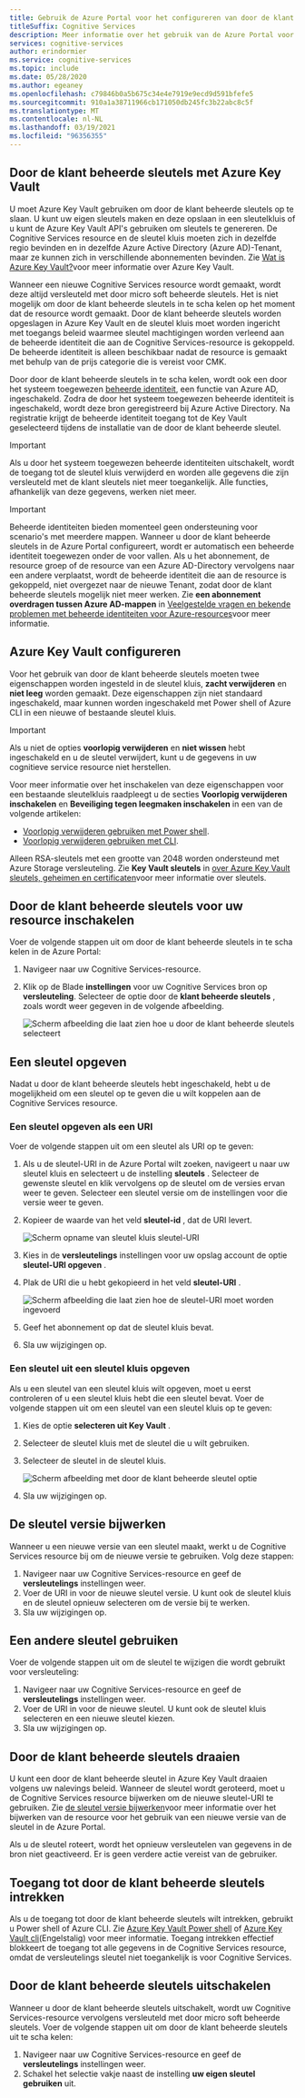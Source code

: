 ```yaml
---
title: Gebruik de Azure Portal voor het configureren van door de klant beheerde sleutels
titleSuffix: Cognitive Services
description: Meer informatie over het gebruik van de Azure Portal voor het configureren van door de klant beheerde sleutels met Azure Key Vault. Door de klant beheerde sleutels bieden u de mogelijkheid om toegangs beheer te maken, te draaien, uit te scha kelen en in te trekken.
services: cognitive-services
author: erindormier
ms.service: cognitive-services
ms.topic: include
ms.date: 05/28/2020
ms.author: egeaney
ms.openlocfilehash: c79846b0a5b675c34e4e7919e9ecd9d591bfefe5
ms.sourcegitcommit: 910a1a38711966cb171050db245fc3b22abc8c5f
ms.translationtype: MT
ms.contentlocale: nl-NL
ms.lasthandoff: 03/19/2021
ms.locfileid: "96356355"
---
```

## <a name="customer-managed-keys-with-azure-key-vault"></a>Door de klant beheerde sleutels met Azure Key Vault

U moet Azure Key Vault gebruiken om door de klant beheerde sleutels op te slaan. U kunt uw eigen sleutels maken en deze opslaan in een sleutelkluis of u kunt de Azure Key Vault API's gebruiken om sleutels te genereren. De Cognitive Services resource en de sleutel kluis moeten zich in dezelfde regio bevinden en in dezelfde Azure Active Directory (Azure AD)-Tenant, maar ze kunnen zich in verschillende abonnementen bevinden. Zie [Wat is Azure Key Vault?](../../key-vault/general/overview.md)voor meer informatie over Azure Key Vault.

Wanneer een nieuwe Cognitive Services resource wordt gemaakt, wordt deze altijd versleuteld met door micro soft beheerde sleutels. Het is niet mogelijk om door de klant beheerde sleutels in te scha kelen op het moment dat de resource wordt gemaakt. Door de klant beheerde sleutels worden opgeslagen in Azure Key Vault en de sleutel kluis moet worden ingericht met toegangs beleid waarmee sleutel machtigingen worden verleend aan de beheerde identiteit die aan de Cognitive Services-resource is gekoppeld. De beheerde identiteit is alleen beschikbaar nadat de resource is gemaakt met behulp van de prijs categorie die is vereist voor CMK.

Door door de klant beheerde sleutels in te scha kelen, wordt ook een door het systeem toegewezen [beheerde identiteit](../../active-directory/managed-identities-azure-resources/overview.md), een functie van Azure AD, ingeschakeld. Zodra de door het systeem toegewezen beheerde identiteit is ingeschakeld, wordt deze bron geregistreerd bij Azure Active Directory. Na registratie krijgt de beheerde identiteit toegang tot de Key Vault geselecteerd tijdens de installatie van de door de klant beheerde sleutel. 

> [!IMPORTANT]
> Als u door het systeem toegewezen beheerde identiteiten uitschakelt, wordt de toegang tot de sleutel kluis verwijderd en worden alle gegevens die zijn versleuteld met de klant sleutels niet meer toegankelijk. Alle functies, afhankelijk van deze gegevens, werken niet meer.

> [!IMPORTANT]
> Beheerde identiteiten bieden momenteel geen ondersteuning voor scenario's met meerdere mappen. Wanneer u door de klant beheerde sleutels in de Azure Portal configureert, wordt er automatisch een beheerde identiteit toegewezen onder de voor vallen. Als u het abonnement, de resource groep of de resource van een Azure AD-Directory vervolgens naar een andere verplaatst, wordt de beheerde identiteit die aan de resource is gekoppeld, niet overgezet naar de nieuwe Tenant, zodat door de klant beheerde sleutels mogelijk niet meer werken. Zie **een abonnement overdragen tussen Azure AD-mappen** in [Veelgestelde vragen en bekende problemen met beheerde identiteiten voor Azure-resources](../../active-directory/managed-identities-azure-resources/known-issues.md#transferring-a-subscription-between-azure-ad-directories)voor meer informatie.  

## <a name="configure-azure-key-vault"></a>Azure Key Vault configureren

Voor het gebruik van door de klant beheerde sleutels moeten twee eigenschappen worden ingesteld in de sleutel kluis, **zacht verwijderen** en **niet leeg** worden gemaakt. Deze eigenschappen zijn niet standaard ingeschakeld, maar kunnen worden ingeschakeld met Power shell of Azure CLI in een nieuwe of bestaande sleutel kluis.

> [!IMPORTANT]
> Als u niet de opties **voorlopig verwijderen** en **niet wissen** hebt ingeschakeld en u de sleutel verwijdert, kunt u de gegevens in uw cognitieve service resource niet herstellen.

Voor meer informatie over het inschakelen van deze eigenschappen voor een bestaande sleutelkluis raadpleegt u de secties **Voorlopig verwijderen inschakelen** en **Beveiliging tegen leegmaken inschakelen** in een van de volgende artikelen:

- [Voorlopig verwijderen gebruiken met Power shell](../../key-vault/general/key-vault-recovery.md).
- [Voorlopig verwijderen gebruiken met CLI](../../key-vault/general/key-vault-recovery.md).

Alleen RSA-sleutels met een grootte van 2048 worden ondersteund met Azure Storage versleuteling. Zie **Key Vault sleutels** in [over Azure Key Vault sleutels, geheimen en certificaten](../../key-vault/general/about-keys-secrets-certificates.md)voor meer informatie over sleutels.

## <a name="enable-customer-managed-keys-for-your-resource"></a>Door de klant beheerde sleutels voor uw resource inschakelen

Voer de volgende stappen uit om door de klant beheerde sleutels in te scha kelen in de Azure Portal:

1. Navigeer naar uw Cognitive Services-resource.
1. Klik op de Blade **instellingen** voor uw Cognitive Services bron op **versleuteling**. Selecteer de optie door de **klant beheerde sleutels** , zoals wordt weer gegeven in de volgende afbeelding.

    ![Scherm afbeelding die laat zien hoe u door de klant beheerde sleutels selecteert](../media/cognitive-services-encryption/selectcmk.png)

## <a name="specify-a-key"></a>Een sleutel opgeven

Nadat u door de klant beheerde sleutels hebt ingeschakeld, hebt u de mogelijkheid om een sleutel op te geven die u wilt koppelen aan de Cognitive Services resource.

### <a name="specify-a-key-as-a-uri"></a>Een sleutel opgeven als een URI

Voer de volgende stappen uit om een sleutel als URI op te geven:

1. Als u de sleutel-URI in de Azure Portal wilt zoeken, navigeert u naar uw sleutel kluis en selecteert u de instelling **sleutels** . Selecteer de gewenste sleutel en klik vervolgens op de sleutel om de versies ervan weer te geven. Selecteer een sleutel versie om de instellingen voor die versie weer te geven.
1. Kopieer de waarde van het veld **sleutel-id** , dat de URI levert.

    ![Scherm opname van sleutel kluis sleutel-URI](../media/cognitive-services-encryption/key-uri-portal.png)

1. Kies in de **versleutelings** instellingen voor uw opslag account de optie **sleutel-URI opgeven** .
1. Plak de URI die u hebt gekopieerd in het veld **sleutel-URI** .

   ![Scherm afbeelding die laat zien hoe de sleutel-URI moet worden ingevoerd](../media/cognitive-services-encryption/ssecmk2.png)

1. Geef het abonnement op dat de sleutel kluis bevat.
1. Sla uw wijzigingen op.

### <a name="specify-a-key-from-a-key-vault"></a>Een sleutel uit een sleutel kluis opgeven

Als u een sleutel van een sleutel kluis wilt opgeven, moet u eerst controleren of u een sleutel kluis hebt die een sleutel bevat. Voer de volgende stappen uit om een sleutel van een sleutel kluis op te geven:

1. Kies de optie **selecteren uit Key Vault** .
1. Selecteer de sleutel kluis met de sleutel die u wilt gebruiken.
1. Selecteer de sleutel in de sleutel kluis.

   ![Scherm afbeelding met door de klant beheerde sleutel optie](../media/cognitive-services-encryption/ssecmk3.png)

1. Sla uw wijzigingen op.

## <a name="update-the-key-version"></a>De sleutel versie bijwerken

Wanneer u een nieuwe versie van een sleutel maakt, werkt u de Cognitive Services resource bij om de nieuwe versie te gebruiken. Volg deze stappen:

1. Navigeer naar uw Cognitive Services-resource en geef de **versleutelings** instellingen weer.
1. Voer de URI in voor de nieuwe sleutel versie. U kunt ook de sleutel kluis en de sleutel opnieuw selecteren om de versie bij te werken.
1. Sla uw wijzigingen op.

## <a name="use-a-different-key"></a>Een andere sleutel gebruiken

Voer de volgende stappen uit om de sleutel te wijzigen die wordt gebruikt voor versleuteling:

1. Navigeer naar uw Cognitive Services-resource en geef de **versleutelings** instellingen weer.
1. Voer de URI in voor de nieuwe sleutel. U kunt ook de sleutel kluis selecteren en een nieuwe sleutel kiezen.
1. Sla uw wijzigingen op.

## <a name="rotate-customer-managed-keys"></a>Door de klant beheerde sleutels draaien

U kunt een door de klant beheerde sleutel in Azure Key Vault draaien volgens uw nalevings beleid. Wanneer de sleutel wordt geroteerd, moet u de Cognitive Services resource bijwerken om de nieuwe sleutel-URI te gebruiken. Zie [de sleutel versie bijwerken](#update-the-key-version)voor meer informatie over het bijwerken van de resource voor het gebruik van een nieuwe versie van de sleutel in de Azure Portal.

Als u de sleutel roteert, wordt het opnieuw versleutelen van gegevens in de bron niet geactiveerd. Er is geen verdere actie vereist van de gebruiker.

## <a name="revoke-access-to-customer-managed-keys"></a>Toegang tot door de klant beheerde sleutels intrekken

Als u de toegang tot door de klant beheerde sleutels wilt intrekken, gebruikt u Power shell of Azure CLI. Zie [Azure Key Vault Power shell](/powershell/module/az.keyvault//) of [Azure Key Vault cli](/cli/azure/keyvault)(Engelstalig) voor meer informatie. Toegang intrekken effectief blokkeert de toegang tot alle gegevens in de Cognitive Services resource, omdat de versleutelings sleutel niet toegankelijk is voor Cognitive Services.

## <a name="disable-customer-managed-keys"></a>Door de klant beheerde sleutels uitschakelen

Wanneer u door de klant beheerde sleutels uitschakelt, wordt uw Cognitive Services-resource vervolgens versleuteld met door micro soft beheerde sleutels. Voer de volgende stappen uit om door de klant beheerde sleutels uit te scha kelen:

1. Navigeer naar uw Cognitive Services-resource en geef de **versleutelings** instellingen weer.
1. Schakel het selectie vakje naast de instelling **uw eigen sleutel gebruiken** uit.